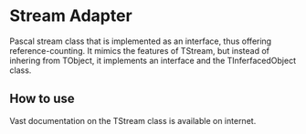 # Stream Adapter

Pascal stream class that is implemented as an interface, thus offering reference-counting. It mimics the features of TStream, but instead of inhering from TObject, it implements an interface and the TInferfacedObject class.

## How to use

Vast documentation on the TStream class is available on internet.
